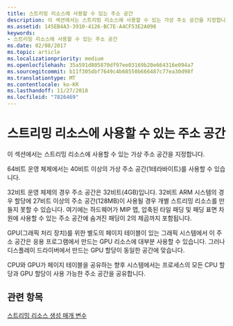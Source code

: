 ```yaml
---
title: 스트리밍 리소스에 사용할 수 있는 주소 공간
description: 이 섹션에서는 스트리밍 리소스에 사용할 수 있는 가상 주소 공간을 지정합니다.
ms.assetid: 145EB4A3-3910-4126-BC7E-A4CF53E2A098
keywords:
- 스트리밍 리소스에 사용할 수 있는 주소 공간
ms.date: 02/08/2017
ms.topic: article
ms.localizationpriority: medium
ms.openlocfilehash: 35a591d805870df97ee03169b20e664316e094a7
ms.sourcegitcommit: b11f305dbf7649c4b68550b666487c77ea30d98f
ms.translationtype: MT
ms.contentlocale: ko-KR
ms.lasthandoff: 11/27/2018
ms.locfileid: "7826469"
---
```

# <a name="address-space-available-for-streaming-resources"></a>스트리밍 리소스에 사용할 수 있는 주소 공간


이 섹션에서는 스트리밍 리소스에 사용할 수 있는 가상 주소 공간을 지정합니다.

64비트 운영 체제에서는 40비트 이상의 가상 주소 공간(1테라바이트)를 사용할 수 있습니다.

32비트 운영 체제의 경우 주소 공간은 32비트(4GB)입니다. 32비트 ARM 시스템의 경우 할당에 27비트 이상의 주소 공간(128MB)이 사용될 경우 개별 스트리밍 리소스를 만들지 못할 수 있습니다. 여기에는 하드웨어가 MIP 맵, 압축된 타일 패딩 및 패딩 표면 차원에 사용할 수 있는 주소 공간에 숨겨진 패딩이 2의 제곱까지 포함됩니다.

GPU(그래픽 처리 장치)를 위한 별도의 페이지 테이블이 있는 그래픽 시스템에서 이 주소 공간은 응용 프로그램에서 만드는 GPU 리소스에 대부분 사용할 수 있습니다. 그러나 디스플레이 드라이버에서 만드는 GPU 할당이 동일한 공간에 맞습니다.

CPU와 GPU가 페이지 테이블을 공유하는 향후 시스템에서는 프로세스의 모든 CPU 할당과 GPU 할당이 사용 가능한 주소 공간을 공유합니다.

## <a name="span-idrelated-topicsspanrelated-topics"></a><span id="related-topics"></span>관련 항목


[스트리밍 리소스 생성 매개 변수](streaming-resource-creation-parameters.md)

 

 




